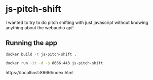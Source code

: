 # js-pitch-shift

I wanted to try to do pitch shifting with just javascript without knowing anything about the webaudio api!

## Running the app
```bash
docker build -t js-pitch-shift .
```

```bash
docker run -it -d -p 8666:443 js-pitch-shift
```

https://localhost:8666/index.html